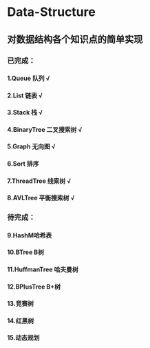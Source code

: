# Data-Structure
## 对数据结构各个知识点的简单实现
### 已完成：
#### 1.Queue 队列              √
#### 2.List 链表               √
#### 3.Stack 栈                √
#### 4.BinaryTree 二叉搜索树    √
#### 5.Graph 无向图             √
#### 6.Sort 排序
#### 7.ThreadTree 线索树        √
#### 8.AVLTree 平衡搜索树       √

### 待完成：
#### 9.HashM哈希表       
#### 10.BTree B树
#### 11.HuffmanTree 哈夫曼树
#### 12.BPlusTree B+树
#### 13.竞赛树
#### 14.红黑树
#### 15.动态规划
